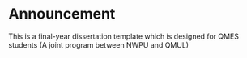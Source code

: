 # Announcement
This is a final-year dissertation template which is designed for QMES students (A joint program between NWPU and QMUL)


